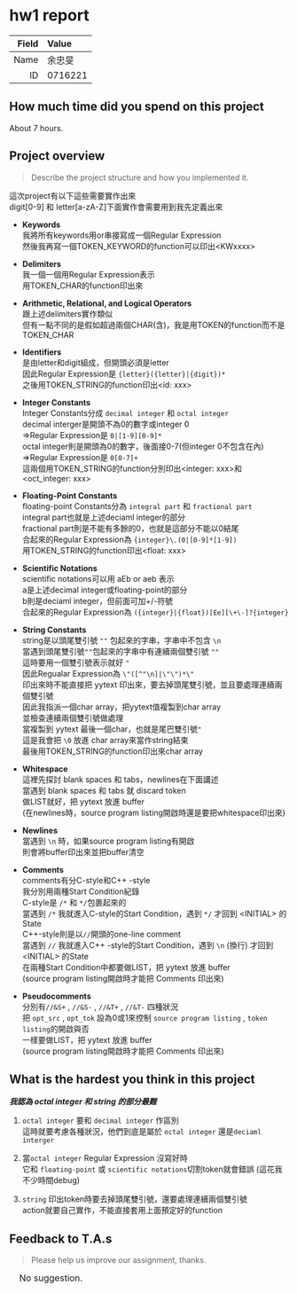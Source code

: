 # hw1 report

|Field|Value|
|-:|:-|
|Name|余忠旻|
|ID|0716221|

## How much time did you spend on this project

About 7 hours.

## Project overview

> Describe the project structure and how you implemented it.

這次project有以下這些需要實作出來  
digit\[0-9\] 和 letter\[a-zA-Z\]下面實作會需要用到我先定義出來  
* **Keywords**  
我將所有keywords用or串接寫成一個Regular Expression  
然後我再寫一個TOKEN_KEYWORD的function可以印出\<KWxxxx\>  
  
* **Delimiters**  
我一個一個用Regular Expression表示  
用TOKEN_CHAR的function印出來  
  
* **Arithmetic, Relational, and Logical Operators**  
跟上述delimiters實作類似  
但有一點不同的是假如超過兩個CHAR(含)，我是用TOKEN的function而不是TOKEN_CHAR  
  
* **Identifiers**  
是由letter和digit組成，但開頭必須是letter  
因此Regular Expression是 `{letter}({letter}|{digit})*`  
之後用TOKEN_STRING的function印出<id: xxx>  
  
* **Integer Constants**  
Integer Constants分成 `decimal integer` 和 `octal integer`  
decimal interger是開頭不為0的數字或integer 0  
=>Regular Expression是 `0|[1-9][0-9]*`  
octal integer則是開頭為0的數字，後面接0-7(但integer 0不包含在內)  
=>Regular Expression是 `0[0-7]+`  
這兩個用TOKEN_STRING的function分別印出<integer: xxx>和<oct_integer: xxx>  
  
* **Floating-Point Constants**  
floating-point Constants分為 `integral part` 和 `fractional part`  
integral part也就是上述deciaml integer的部分  
fractional part則是不能有多餘的0，也就是這部分不能以0結尾  
合起來的Regular Expression為 `{integer}\.(0|[0-9]*[1-9])`  
用TOKEN_STRING的function印出<float: xxx>  
  
* **Scientific Notations**  
scientific notations可以用 aEb or aeb 表示  
a是上述decimal integer或floating-point的部分  
b則是deciaml integer，但前面可加+/-符號  
合起來的Regular Expression為 `({integer}|{float})[Ee][\+\-]?{integer}`  
  
* **String Constants**  
string是以頭尾雙引號 `""` 包起來的字串，字串中不包含 `\n`  
當遇到頭尾雙引號`""`包起來的字串中有連續兩個雙引號 `""`  
這時要用一個雙引號表示就好 `"`  
因此Regualar Expression為 `\"([^"\n]|\"\")*\"`  
印出來時不能直接把 yytext 印出來，要去掉頭尾雙引號，並且要處理連續兩個雙引號  
因此我指派一個char array，把yytext值複製到char array  
並檢查連續兩個雙引號做處理  
當複製到 yytext 最後一個char，也就是尾巴雙引號`"`  
這是我會把 `\0` 放進 char array來當作string結束  
最後用TOKEN_STRING的function印出來char array  
  
* **Whitespace**  
這裡先探討 blank spaces 和 tabs，newlines在下面講述  
當遇到 blank spaces 和 tabs 就 discard token  
做LIST就好，把 yytext 放進 buffer  
(在newlines時，source program listing開啟時還是要把whitespace印出來)  
  
* **Newlines**  
當遇到 `\n` 時，如果source program listing有開啟  
則會將buffer印出來並把buffer清空  
  
* **Comments**  
comments有分C-style和C++ -style  
我分別用兩種Start Condition紀錄  
C-style是 `/*` 和 `*/`包裹起來的  
當遇到 `/*` 我就進入C-style的Start Condition，遇到 `*/` 才回到 \<INITIAL\> 的State  
C++-style則是以`//`開頭的one-line comment  
當遇到 `//` 我就進入C++ -style的Start Condition，遇到 `\n` (換行) 才回到 \<INITIAL\> 的State  
在兩種Start Condition中都要做LIST，把 yytext 放進 buffer  
(source program listing開啟時才能把 Comments 印出來)  
  
* **Pseudocomments**  
分別有`//&S+` , `//&S-` , `//&T+` , `//&T-` 四種狀況  
把 `opt_src` , `opt_tok` 設為0或1來控制 `source program listing` , `token listing`的開啟與否  
一樣要做LIST，把 yytext 放進 buffer  
(source program listing開啟時才能把 Comments 印出來)  
  



## What is the hardest you think in this project

***我認為 octal integer 和 string 的部分最難***
1. `octal integer` 要和 `decimal integer` 作區別  
這時就要考慮各種狀況，他們到底是屬於 `octal integer` 還是`deciaml interger`  
  
2. 當`octal integer` Regular Expression 沒寫好時  
它和 `floating-point` 或 `scientific notations`切割token就會錯誤 (這花我不少時間debug)  
  
3. `string` 印出token時要去掉頭尾雙引號，還要處理連續兩個雙引號  
action就要自己實作，不能直接套用上面預定好的function  

## Feedback to T.A.s

> Please help us improve our assignment, thanks.
 
&emsp; <font size=3>No suggestion.</font>
